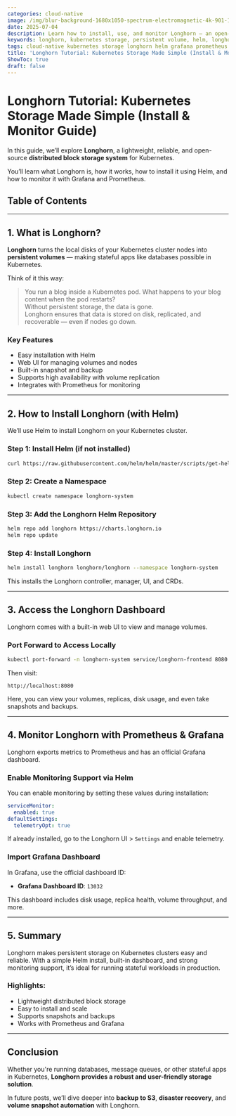 ```yaml
---
categories: cloud-native
image: /img/blur-background-1680x1050-spectrum-electromagnetic-4k-901-1.jpg
date: 2025-07-04
description: Learn how to install, use, and monitor Longhorn — an open-source distributed block storage system for Kubernetes. Easy setup with Helm, built-in dashboard access, and Prometheus integration.
keywords: longhorn, kubernetes storage, persistent volume, helm, longhorn monitoring, grafana, prometheus, cloud native, block storage
tags: cloud-native kubernetes storage longhorn helm grafana prometheus persistent-volume
title: 'Longhorn Tutorial: Kubernetes Storage Made Simple (Install & Monitor Guide)'
ShowToc: true
draft: false
---
```

# Longhorn Tutorial: Kubernetes Storage Made Simple (Install & Monitor Guide)

In this guide, we’ll explore **Longhorn**, a lightweight, reliable, and open-source **distributed block storage system** for Kubernetes.

You’ll learn what Longhorn is, how it works, how to install it using Helm, and how to monitor it with Grafana and Prometheus.

## Table of Contents
---
## 1. What is Longhorn?

**Longhorn** turns the local disks of your Kubernetes cluster nodes into **persistent volumes** — making stateful apps like databases possible in Kubernetes.

Think of it this way:

> You run a blog inside a Kubernetes pod. What happens to your blog content when the pod restarts?  
> Without persistent storage, the data is gone.  
> Longhorn ensures that data is stored on disk, replicated, and recoverable — even if nodes go down.

### Key Features

- Easy installation with Helm
- Web UI for managing volumes and nodes
- Built-in snapshot and backup
- Supports high availability with volume replication
- Integrates with Prometheus for monitoring

---

## 2. How to Install Longhorn (with Helm)

We’ll use Helm to install Longhorn on your Kubernetes cluster.

### Step 1: Install Helm (if not installed)

```bash
curl https://raw.githubusercontent.com/helm/helm/master/scripts/get-helm-3 | bash
````

### Step 2: Create a Namespace

```bash
kubectl create namespace longhorn-system
```

### Step 3: Add the Longhorn Helm Repository

```bash
helm repo add longhorn https://charts.longhorn.io
helm repo update
```

### Step 4: Install Longhorn

```bash
helm install longhorn longhorn/longhorn --namespace longhorn-system
```

This installs the Longhorn controller, manager, UI, and CRDs.

---

## 3. Access the Longhorn Dashboard

Longhorn comes with a built-in web UI to view and manage volumes.

### Port Forward to Access Locally

```bash
kubectl port-forward -n longhorn-system service/longhorn-frontend 8080:80
```

Then visit:

```
http://localhost:8080
```

Here, you can view your volumes, replicas, disk usage, and even take snapshots and backups.

---

## 4. Monitor Longhorn with Prometheus & Grafana

Longhorn exports metrics to Prometheus and has an official Grafana dashboard.

### Enable Monitoring Support via Helm

You can enable monitoring by setting these values during installation:

```yaml
serviceMonitor:
  enabled: true
defaultSettings:
  telemetryOpt: true
```

If already installed, go to the Longhorn UI > `Settings` and enable telemetry.

### Import Grafana Dashboard

In Grafana, use the official dashboard ID:

* **Grafana Dashboard ID**: `13032`

This dashboard includes disk usage, replica health, volume throughput, and more.

---

## 5. Summary

Longhorn makes persistent storage on Kubernetes clusters easy and reliable. With a simple Helm install, built-in dashboard, and strong monitoring support, it’s ideal for running stateful workloads in production.

### Highlights:

* Lightweight distributed block storage
* Easy to install and scale
* Supports snapshots and backups
* Works with Prometheus and Grafana

---

## Conclusion

Whether you're running databases, message queues, or other stateful apps in Kubernetes, **Longhorn provides a robust and user-friendly storage solution**.

In future posts, we’ll dive deeper into **backup to S3**, **disaster recovery**, and **volume snapshot automation** with Longhorn.
